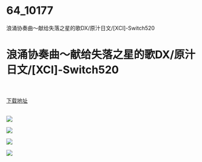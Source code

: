 # 64_10177
浪涌协奏曲～献给失落之星的歌DX/原汁日文/[XCI]-Switch520
# 浪涌协奏曲～献给失落之星的歌DX/原汁日文/[XCI]-Switch520
 <br/></br>
[下载地址](https://www.switch520.cc/article/10177 "下载地址")
<br/></br>

<p><img src="https://www.switch520.cc/muke_img/upload_art_editor_20210304-1_881e7ea1bcef0852b4bf4e966418bc26.jpg"></p>
<p><img src="https://www.switch520.cc/muke_img/upload_art_editor_20210304-1_756f62cfde33faf61ffd45d69f6197d7.jpg"></p>
<p><img src="https://www.switch520.cc/muke_img/upload_art_editor_20210304-1_acb25141e746b257472833e364458131.jpg"></p>
<p><img src="https://www.switch520.cc/muke_img/upload_art_editor_20210304-1_68f76d7850c8a333029e0c3facae66e2.jpg"></p>
<p><strong>&nbsp;</strong></p>
